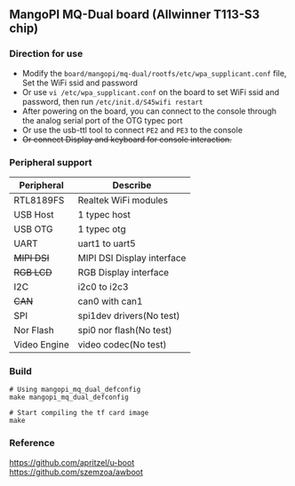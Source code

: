 ## MangoPI MQ-Dual board (Allwinner T113-S3 chip)

### Direction for use
- Modify the `board/mangopi/mq-dual/rootfs/etc/wpa_supplicant.conf` file, Set the WiFi ssid and password
- Or use `vi /etc/wpa_supplicant.conf` on the board to set WiFi ssid and password, then run `/etc/init.d/S45wifi restart`
- After powering on the board, you can connect to the console through the analog serial port of the OTG typec port
- Or use the usb-ttl tool to connect `PE2` and `PE3` to the console
- ~~Or connect Display and keyboard for console interaction.~~

### Peripheral support
| **Peripheral** |               **Describe**               |
|----------------|------------------------------------------|
|   RTL8189FS    | Realtek WiFi modules                     |
|   USB Host     | 1 typec host                             |
|   USB OTG      | 1 typec otg                              |
|     UART       | uart1 to uart5                           |
| ~~MIPI DSI~~   | MIPI DSI Display interface               |
| ~~RGB LCD~~    | RGB Display interface                    |
|      I2C       | i2c0 to i2c3                             |
|    ~~CAN~~     | can0 with can1                           |
|      SPI       | spi1dev drivers(No test)                 |
|  Nor Flash     | spi0 nor flash(No test)                  |
|  Video Engine  | video codec(No test)                     |

### Build
```
# Using mangopi_mq_dual_defconfig
make mangopi_mq_dual_defconfig

# Start compiling the tf card image
make
```

### Reference
https://github.com/apritzel/u-boot<br>
https://github.com/szemzoa/awboot

